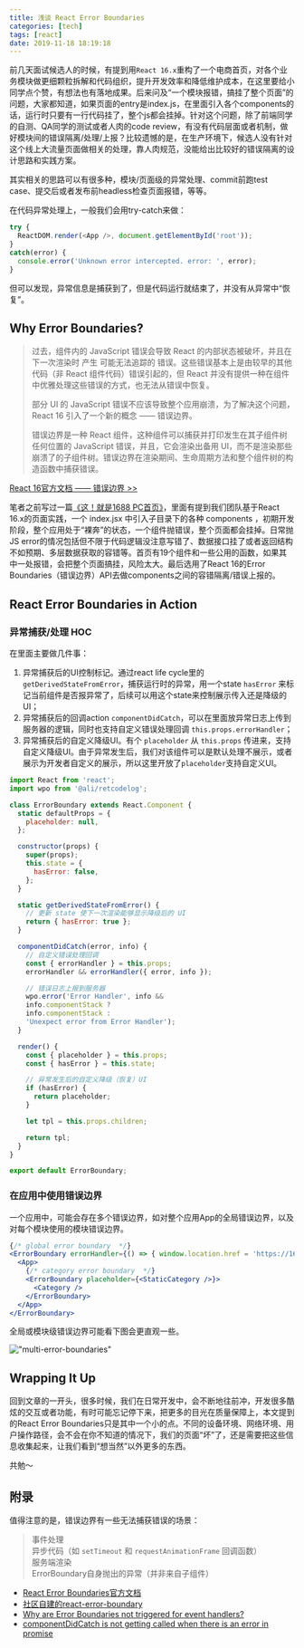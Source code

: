 ```yaml
---
title: 浅谈 React Error Boundaries
categories: [tech]
tags: [react]
date: 2019-11-18 18:19:18
---
```


前几天面试候选人的时候，有提到用`React 16.x`重构了一个电商首页，对各个业务模块做更细颗粒拆解和代码组织，提升开发效率和降低维护成本，在这里要给小同学点个赞，有想法也有落地成果。后来问及“一个模块报错，搞挂了整个页面”的问题，大家都知道，如果页面的entry是index.js，在里面引入各个components的话，运行时只要有一行代码挂了，整个js都会挂掉。针对这个问题，除了前端同学的自测、QA同学的测试或者人肉的code review，有没有代码层面或者机制，做好模块间的错误隔离/处理/上报？比较遗憾的是，在生产环境下，候选人没有针对这个线上大流量页面做相关的处理，靠人肉规范，没能给出比较好的错误隔离的设计思路和实践方案。

其实相关的思路可以有很多种，模块/页面级的异常处理、commit前跑test case、提交后或者发布前headless检查页面报错，等等。

在代码异常处理上，一般我们会用try-catch来做：

```js
try {
  ReactDOM.render(<App />, document.getElementById('root'));
}
catch(error) {
  console.error('Unknown error intercepted. error: ', error);
}
```

但可以发现，异常信息是捕获到了，但是代码运行就结束了，并没有从异常中“恢复”。

## Why Error Boundaries?

> 过去，组件内的 JavaScript 错误会导致 React 的内部状态被破坏，并且在下一次渲染时 产生 可能无法追踪的 错误。这些错误基本上是由较早的其他代码（非 React 组件代码）错误引起的，但 React 并没有提供一种在组件中优雅处理这些错误的方式，也无法从错误中恢复。
>   
> 部分 UI 的 JavaScript 错误不应该导致整个应用崩溃，为了解决这个问题，React 16 引入了一个新的概念 —— 错误边界。  
>   
> 错误边界是一种 React 组件，这种组件可以捕获并打印发生在其子组件树任何位置的 JavaScript 错误，并且，它会渲染出备用 UI，而不是渲染那些崩溃了的子组件树。错误边界在渲染期间、生命周期方法和整个组件树的构造函数中捕获错误。

[React 16官方文档 —— 错误边界 >>](https://zh-hans.reactjs.org/docs/error-boundaries.html)

笔者之前写过一篇[《这！就是1688 PC首页》](http://www.wuyuying.com/1688-pc-home/)，里面有提到我们团队基于React 16.x的页面实践，一个 index.jsx 中引入子目录下的各种 components ，初期开发阶段，整个应用处于“裸奔”的状态，一个组件抛错误，整个页面都会挂掉。日常抛JS error的情况包括但不限于代码逻辑没注意写错了、数据接口挂了或者返回结构不如预期、多层数据获取的容错等。首页有19个组件和一些公用的函数，如果其中一处报错，会把整个页面搞挂，风险太大。最后选用了React 16的Error Boundaries（错误边界）API去做components之间的容错隔离/错误上报的。

## React Error Boundaries in Action

### 异常捕获/处理 HOC

在里面主要做几件事：

1. 异常捕获后的UI控制标记。通过react life cycle里的 `getDerivedStateFromError`，捕获运行时的异常，用一个state `hasError` 来标记当前组件是否报异常了，后续可以用这个state来控制展示传入还是降级的UI；
2. 异常捕获后的回调action `componentDidCatch`，可以在里面放异常日志上传到服务器的逻辑，同时也支持自定义错误处理回调 `this.props.errorHandler`；
3. 异常捕获后的自定义降级UI。有个 `placeholder` 从 `this.props` 传进来，支持自定义降级UI。由于异常发生后，我们对该组件可以是默认处理不展示，或者展示为开发者自定义的展示，所以这里开放了`placeholder`支持自定义UI。

```jsx
import React from 'react';
import wpo from '@ali/retcodelog';

class ErrorBoundary extends React.Component {
  static defaultProps = {
    placeholder: null,
  };

  constructor(props) {
    super(props);
    this.state = {
      hasError: false,
    };
  }

  static getDerivedStateFromError() {
    // 更新 state 使下一次渲染能够显示降级后的 UI
    return { hasError: true };
  }

  componentDidCatch(error, info) {
    // 自定义错误处理回调
    const { errorHandler } = this.props;
    errorHandler && errorHandler({ error, info });

    // 错误日志上报到服务器
    wpo.error('Error Handler', info && 
    info.componentStack ? 
    info.componentStack : 
    'Unexpect error from Error Handler');    
  }

  render() {
    const { placeholder } = this.props;
    const { hasError } = this.state;

    // 异常发生后的自定义降级（恢复）UI
    if (hasError) {
      return placeholder;
    }

    let tpl = this.props.children;

    return tpl;
  }
}

export default ErrorBoundary;
```

### 在应用中使用错误边界

一个应用中，可能会存在多个错误边界，如对整个应用App的全局错误边界，以及对每个模块使用的模块错误边界。

```jsx
{/* global error boundary  */}
<ErrorBoundary errorHandler={() => { window.location.href = 'https://1688.com' }}>
  <App>
    {/* category error boundary  */}
    <ErrorBoundary placeholder={<StaticCategory />}>
      <Category />
    </ErrorBoundary>
  </App>
</ErrorBoundary>
```

全局或模块级错误边界可能看下图会更直观一些。

!["multi-error-boundaries"](http://static.wuyuying.com/multi-error-boundaries.png)

## Wrapping It Up

回到文章的一开头，很多时候，我们在日常开发中，会不断地往前冲，开发很多酷炫的交互或者功能，有时可能忘记停下来，把更多的目光在质量保障上，本文提到的React Error Boundaries只是其中一个小的点。不同的设备环境、网络环境、用户操作路径，会不会在你不知道的情况下，我们的页面“坏”了，还是需要把这些信息收集起来，让我们看到“想当然”以外更多的东西。

共勉～

## 附录

值得注意的是，错误边界有一些无法捕获错误的场景：

> 事件处理  
> 异步代码（如 `setTimeout` 和 `requestAnimationFrame` 回调函数）  
> 服务端渲染  
> ErrorBoundary自身抛出的异常（并非来自子组件）

* [React Error Boundaries官方文档](https://reactjs.org/docs/error-boundaries.html)
* [社区自建的react-error-boundary](https://github.com/bvaughn/react-error-boundary)
* [Why are Error Boundaries not triggered for event handlers?](https://github.com/facebook/react/issues/11409)
* [componentDidCatch is not getting called when there is an error in promise](https://github.com/facebook/react/issues/11334)